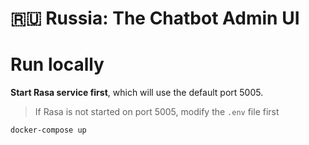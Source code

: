 # 🇷🇺 Russia: The Chatbot Admin UI

# Run locally

**Start Rasa service first**, which will use the default port 5005.

> If Rasa is not started on port 5005, modify the `.env` file first

```bash
docker-compose up
```
